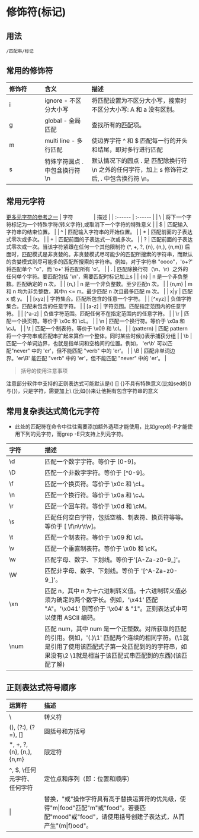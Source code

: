 # 修饰符(标记)
## 用法  

    /匹配串/标记

## 常用的修饰符

| <span style="display:inline-block;width: 80px">修饰符</span> | 含义 | 	描述 |
| :------| :------ | :------ |
| i |ignore - 不区分大小写 | 将匹配设置为不区分大小写，搜索时不区分大小写: A 和 a 没有区别。 |
| g | global - 全局匹配 |查找所有的匹配项。|
| m | multi line - 多行匹配 | 使边界字符 ^ 和 $ 匹配每一行的开头和结尾，即对多行进行匹配 |
| s | 特殊字符圆点 . 中包含换行符 \n | 默认情况下的圆点 . 是 匹配除换行符 \n 之外的任何字符，加上 s 修饰符之后, . 中包含换行符 \n。|

## 常用元字符
[更多元字符的参考之一](https://www.runoob.com/regexp/regexp-metachar.html)
| <span style="display:inline-block;width: 80px">字符</span> | 描述 |
| :------ | :------ |
| \ | 将下一个字符标记为一个特殊字符(转义字符),或取消下一个字符的特殊意义 |
| $ | 匹配输入字符串的结束位置。 |
| ^ | 匹配输入字符串的开始位置。 |
| * | 匹配前面的子表达式零次或多次。 |
| + | 匹配前面的子表达式一次或多次。 |
| ? | 匹配前面的子表达式零次或一次。当该字符紧跟在任何一个其他限制符 (*, +, ?, {n}, {n,}, {n,m}) 后面时，匹配模式是非贪婪的。非贪婪模式尽可能少的匹配所搜索的字符串，而默认的贪婪模式则尽可能多的匹配所搜索的字符串。例如，对于字符串 "oooo"，'o+?' 将匹配单个 "o"，而 'o+' 将匹配所有 'o'。 |
| . | 匹配除换行符（\n、\r）之外的任何单个字符。要匹配包括 '\n'，需要匹配时标记加上s |
| {n} | n 是一个非负整数。匹配确定的 n 次。 |
| {n,} | n 是一个非负整数。至少匹配n 次。 |
| {n,m} | m 和 n 均为非负整数，其中n <= m。最少匹配 n 次且最多匹配 m 次。 |
| x\|y  | 匹配 x 或 y。 |
| [xyz] | 字符集合。匹配所包含的任意一个字符。 |
| [^xyz] | 负值字符集合。匹配未包含的任意字符。 |
| [a-z] | 字符范围。匹配指定范围内的任意字符。 |
| [^a-z] | 负值字符范围。匹配任何不在指定范围内的任意字符。 |
| \r | 匹配一个换页符。等价于 \x0c 和 \cL。 |
| \n | 匹配一个换行符。等价于 \x0a 和 \cJ。 |
| \t | 匹配一个制表符。等价于 \x09 和 \cI。 |
| (pattern) | 匹配 pattern 将一个字符串或匹配串扩起来算作一个整体。同时某些时候()表示捕获分组 |
| \b | 匹配一个单词边界，也就是指单词和空格间的位置。例如， 'er\b' 可以匹配"never" 中的 'er'，但不能匹配 "verb" 中的 'er'。 |
| \B | 匹配非单词边界。'er\B' 能匹配 "verb" 中的 'er'，但不能匹配 "never" 中的 'er'。 |

> 括号的使用注意事项

注意部分软件中支持的正则表达式可能默认是() [] {}不具有特殊意义(比如sed的()与{})，只是字符，需要加上\ (比如\(\))来让他拥有包含字符串的意义

## 常用复杂表达式简化元字符

* 此处的匹配符在命令中往往需要添加额外选项才能使用，比如grep的-P才能使用下列的元字符，而grep -E只支持上列元字符。

| <span style="display:inline-block;width: 80px">字符</span> | 描述 |
| :------ | :------ |
| \d | 匹配一个数字字符。等价于 [0-9]。 |
| \D | 匹配一个非数字字符。等价于 [^0-9]。 |
| \f | 匹配一个换页符。等价于 \x0c 和 \cL。 |
| \n | 匹配一个换行符。等价于 \x0a 和 \cJ。 |
| \r | 匹配一个回车符。等价于 \x0d 和 \cM。 |
| \s | 匹配任何空白字符，包括空格、制表符、换页符等等。等价于 [ \f\n\r\t\v]。 |
| \t | 匹配一个制表符。等价于 \x09 和 \cI。|
| \v | 匹配一个垂直制表符。等价于 \x0b 和 \cK。 |
| \w | 匹配字母、数字、下划线。等价于'[A-Za-z0-9_]'。 |
| \W | 匹配非字母、数字、下划线。等价于 '[^A-Za-z0-9_]'。 |
| \xn |	匹配 n，其中 n 为十六进制转义值。十六进制转义值必须为确定的两个数字长。例如，'\x41' 匹配 "A"。'\x041' 则等价于 '\x04' & "1"。正则表达式中可以使用 ASCII 编码。 |
| \num | 匹配 num，其中 num 是一个正整数。对所获取的匹配的引用。例如，'(.)\1' 匹配两个连续的相同字符。(\1就是引用了使用该匹配式子第一处匹配到的的字符串，如果没有\2 \1就是相当于该匹配式串匹配到的东西)(该匹配了解) |

## 正则表达式符号顺序
| 运算符 | 描述 |
| :------ | :------ |
| \	| 转义符 |
| (), (?:), (?=), [] | 圆括号和方括号 |
| *, +, ?, {n}, {n,}, {n,m} | 限定符 |
| ^, $, \任何元字符、任何字符 |	定位点和序列（即：位置和顺序） |
| \|	| 替换，"或"操作字符具有高于替换运算符的优先级，使得"m\|food"匹配"m"或"food"。若要匹配"mood"或"food"，请使用括号创建子表达式，从而产生"(m\|f)ood"。|